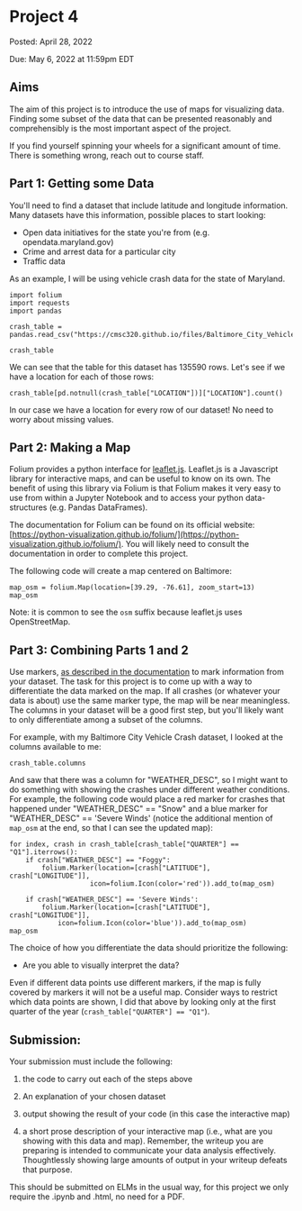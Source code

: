 # Project 4

Posted: April 28, 2022

Due: May 6, 2022 at 11:59pm EDT

## Aims

The aim of this project is to introduce the use of maps for visualizing data.
Finding some subset of the data that can be presented reasonably and
comprehensibly is the most important aspect of the project.

If you find yourself spinning your wheels for a significant amount of time.
There is something wrong, reach out to course staff.

## Part 1: Getting some Data

You'll need to find a dataset that include latitude and longitude information.
Many datasets have this information, possible places to start looking:

* Open data initiatives for the state you're from (e.g. opendata.maryland.gov)
* Crime and arrest data for a particular city
* Traffic data

As an example, I will be using vehicle crash data for the state of Maryland.

```{python}
import folium
import requests
import pandas

crash_table = pandas.read_csv("https://cmsc320.github.io/files/Baltimore_City_Vehicle_Crashes.csv")

crash_table

```

We can see that the table for this dataset has 135590 rows. Let's see if we
have a location for each of those rows:

```
crash_table[pd.notnull(crash_table["LOCATION"])]["LOCATION"].count()
```

In our case we have a location for every row of our dataset! No need to
worry about missing values.


## Part 2: Making a Map

Folium provides a python interface for [leaflet.js](https://leafletjs.com/).
Leaflet.js is a Javascript library for interactive maps, and can be useful to
know on its own. The benefit of using this library via Folium is that Folium
makes it very easy to use from within a Jupyter Notebook and to access your
python data-structures (e.g.  Pandas DataFrames).

The documentation for Folium can be found on its official website:
[https://python-visualization.github.io/folium/](https://python-visualization.github.io/folium/).
You will likely need to consult the documentation in order to complete this
project.

The following code will create a map centered on Baltimore:


```{python}
map_osm = folium.Map(location=[39.29, -76.61], zoom_start=13)
map_osm
```

Note: it is common to see the `osm` suffix because leaflet.js uses
OpenStreetMap.

## Part 3: Combining Parts 1 and 2

Use markers, [as described in the
documentation](https://python-visualization.github.io/folium/quickstart.html#Markers)
to mark information from your dataset. The task for this project is to come
up with a way to differentiate the data marked on the map. If all crashes
(or whatever your data is about) use
the same marker type, the map will be near meaningless. The columns in
your dataset will be a good first step, but you'll likely want to only
differentiate among a subset of the columns.

For example, with my Baltimore City Vehicle Crash dataset, I looked at the
columns available to me:

```
crash_table.columns
```

And saw that there was a column for "WEATHER_DESC", so I might want to do
something with showing the crashes under different weather conditions. For
example, the following code would place a red marker for crashes that
happened under "WEATHER_DESC" == "Snow" and a blue marker for "WEATHER_DESC"
== 'Severe Winds' (notice the additional mention of `map_osm` at the end, so
that I can see the updated map):

```
for index, crash in crash_table[crash_table["QUARTER"] == "Q1"].iterrows():
    if crash["WEATHER_DESC"] == "Foggy":
        folium.Marker(location=[crash["LATITUDE"], crash["LONGITUDE"]],
                    icon=folium.Icon(color='red')).add_to(map_osm)
        
    if crash["WEATHER_DESC"] == 'Severe Winds':
        folium.Marker(location=[crash["LATITUDE"], crash["LONGITUDE"]],
            icon=folium.Icon(color='blue')).add_to(map_osm)
map_osm 
```

The choice of how you differentiate the data should prioritize the following:

* Are you able to visually interpret the data?

Even if different data points use different markers, if the map is fully
covered by markers it will not be a useful map. Consider ways to restrict which
data points are shown, I did that above by looking only at the first quarter
of the year (`crash_table["QUARTER"] == "Q1"`).

## Submission:


Your submission must include the following:


1. the code to carry out each of the steps above

2. An explanation of your chosen dataset

2. output showing the result of your code (in this case the interactive map)

3. a short prose description of your interactive map (i.e., what are you
showing with this data and map). Remember, the writeup you are preparing is
intended to communicate your data analysis effectively.  Thoughtlessly showing
large amounts of output in your writeup defeats that purpose.

This should be submitted on ELMs in the usual way, for this project we only
require the .ipynb and .html, no need for a PDF.
